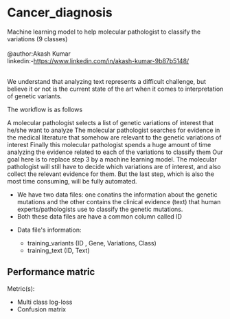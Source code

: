 # Cancer_diagnosis
Machine learning model to help  molecular pathologist to classify the variations (9 classes)</br></br>
@author:Akash Kumar</br>
linkedin:-https://www.linkedin.com/in/akash-kumar-9b87b5148/
</br></br>

We understand that analyzing text represents a difficult challenge, but believe it or not is the current state of the art when it comes to interpretation of genetic variants.

The workflow is as follows

A molecular pathologist selects a list of genetic variations of interest that he/she want to analyze
The molecular pathologist searches for evidence in the medical literature that somehow are relevant to the genetic variations of interest
Finally this molecular pathologist spends a huge amount of time analyzing the evidence related to each of the variations to classify them
Our goal here is to replace step 3 by a machine learning model. The molecular pathologist will still have to decide which variations are of interest, and also collect the relevant evidence for them. But the last step, which is also the most time consuming, will be fully automated.



- We have two data files: one conatins the information about the genetic mutations and the other contains the clinical evidence (text) that  human experts/pathologists use to classify the genetic mutations. 
- Both these data files are have a common column called ID
- <p> 
    Data file's information:
    <ul> 
        <li>
        training_variants (ID , Gene, Variations, Class)
        </li>
        <li>
        training_text (ID, Text)
        </li>
    </ul>
</p>


<h2>Performance matric</h2>

Metric(s): 
* Multi class log-loss 
* Confusion matrix 
